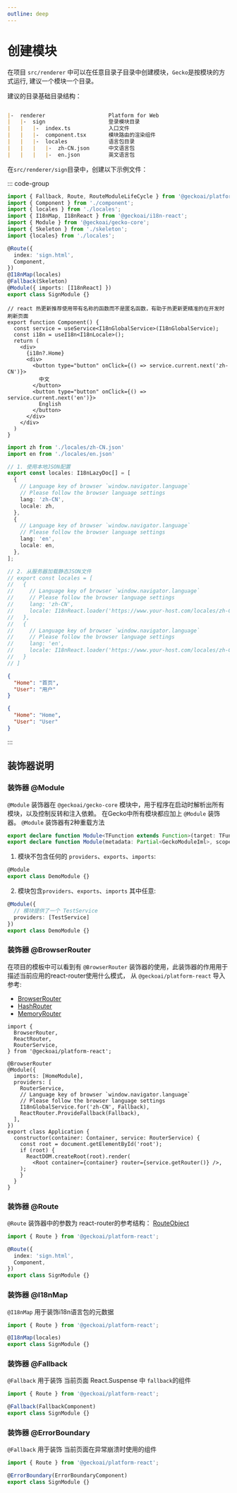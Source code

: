 ```yaml
---
outline: deep
---
```


# 创建模块

在项目 `src/renderer` 中可以在任意目录子目录中创建模块，`Gecko`是按模块的方式运行, 建议一个模块一个目录。

建议的目录基础目录结构：
```md

|-  renderer                    Platform for Web
|   |-  sign                    登录模块目录                            
|   |   |-  index.ts            入口文件
|   |   |-  component.tsx       模块路由的渲染组件  
|   |   |-  locales             语言包目录
|   |   |   |-  zh-CN.json      中文语言包
|   |   |   |-  en.json         英文语言包
```

在`src/renderer/sign`目录中，创建以下示例文件：

::: code-group

```ts [index.ts]
import { Fallback, Route, RouteModuleLifeCycle } from '@geckoai/platform-react';
import { Component } from './component';
import { locales } from './locales';
import { I18nMap, I18nReact } from '@geckoai/i18n-react';
import { Module } from '@geckoai/gecko-core';
import { Skeleton } from './skeleton';
import {locales} from './locales';

@Route({
  index: 'sign.html',
  Component,
})
@I18nMap(locales)
@Fallback(Skeleton)
@Module({ imports: [I18nReact] })
export class SignModule {}
```

```tsx [component.tsx]
// react 热更新推荐使用带有名称的函数而不是匿名函数，有助于热更新更精准的在开发时刷新页面
export function Component() {
  const service = useService<I18nGlobalService>(I18nGlobalService);
  const i18n = useI18n<I18nLocale>();
  return (
    <div>
      {i18n?.Home}
      <div>
        <button type="button" onClick={() => service.current.next('zh-CN')}>
          中文
        </button>
        <button type="button" onClick={() => service.current.next('en')}>
          English
        </button>
      </div>
    </div>
  )
}
```

```ts [locales/index.ts]
import zh from './locales/zh-CN.json'
import en from './locales/en.json'

// 1. 使用本地JSON配置
export const locales: I18nLazyDoc[] = [
  {
    // Language key of browser `window.navigator.language`
    // Please follow the browser language settings
    lang: 'zh-CN',
    locale: zh,
  },
  {
    // Language key of browser `window.navigator.language`
    // Please follow the browser language settings
    lang: 'en',
    locale: en,
  },
];

// 2. 从服务器加载静态JSON文件
// export const locales = [
//   {
//     // Language key of browser `window.navigator.language`
//     // Please follow the browser language settings
//     lang: 'zh-CN',
//     locale: I18nReact.loader('https://www.your-host.com/locales/zh-CN.json'),
//   },
//   {
//     // Language key of browser `window.navigator.language`
//     // Please follow the browser language settings
//     lang: 'en',
//     locale: I18nReact.loader('https://www.your-host.com/locales/zh-CN.json'),
//   }
// ]
```

```json [locales/zh-CN.json]
{
  "Home": "首页",
  "User": "用户"
}
```

```json [locales/en.json]
{
  "Home": "Home",
  "User": "User"
}
```
:::

## 装饰器说明

### 装饰器 @Module
`@Module` 装饰器在 `@geckoai/gecko-core` 模块中，用于程序在启动时解析出所有模块，以及控制反转和注入依赖。
在Gecko中所有模块都应加上 `@Module` 装饰器。
`@Module` 装饰器有2种重载方法

```ts
export declare function Module<TFunction extends Function>(target: TFunction): TFunction | void;
export declare function Module(metadata: Partial<GeckoModuleIml>, scope?: BindingScope): ClassDecorator;
```

1. 模块不包含任何的 `providers`、`exports`、`imports`:
```ts
@Module
export class DemoModule {}
```

2. 模块包含`providers`、`exports`、`imports` 其中任意:

```ts
@Module({
  // 模块提供了一个 TestService
  providers: [TestService]
})
export class DemoModule {}
```


### 装饰器 @BrowserRouter

在项目的模板中可以看到有 `@BrowserRouter` 装饰器的使用，此装饰器的作用用于描述当前应用的react-router使用什么模式，
从 `@geckoai/platform-react` 导入
参考: 
- [BrowserRouter](https://reactrouter.remix.org.cn/api/declarative-routers/BrowserRouter)
- [HashRouter](https://reactrouter.remix.org.cn/api/declarative-routers/HashRouter)
- [MemoryRouter](https://reactrouter.remix.org.cn/api/declarative-routers/MemoryRouter) 


```tsx
import {
  BrowserRouter,
  ReactRouter,
  RouterService,
} from '@geckoai/platform-react';

@BrowserRouter
@Module({
  imports: [HomeModule],
  providers: [
    RouterService,
    // Language key of browser `window.navigator.language`
    // Please follow the browser language settings
    I18nGlobalService.for('zh-CN', Fallback),
    ReactRouter.ProvideFallback(Fallback),
  ],
})
export class Application {
  constructor(container: Container, service: RouterService) {
    const root = document.getElementById('root');
    if (root) {
      ReactDOM.createRoot(root).render(
        <Root container={container} router={service.getRouter()} />,
    );
    }
  }
}

```

### 装饰器 @Route

`@Route` 装饰器中的参数为 react-router的参考结构： [RouteObject](https://reactrouter.remix.org.cn/api/components/Route)

```ts
import { Route } from '@geckoai/platform-react';

@Route({
  index: 'sign.html',
  Component,
})
export class SignModule {}
```

### 装饰器 @I18nMap

`@I18nMap` 用于装饰i18n语言包的元数据

```ts
import { Route } from '@geckoai/platform-react';

@I18nMap(locales) 
export class SignModule {}
```

### 装饰器 @Fallback

`@Fallback` 用于装饰 当前页面  React.Suspense 中 `fallback`的组件

```ts
import { Route } from '@geckoai/platform-react';

@Fallback(FallbackComponent) 
export class SignModule {}
```

### 装饰器 @ErrorBoundary

`@Fallback` 用于装饰 当前页面在异常崩溃时使用的组件

```ts
import { Route } from '@geckoai/platform-react';

@ErrorBoundary(ErrorBoundaryComponent) 
export class SignModule {}
```